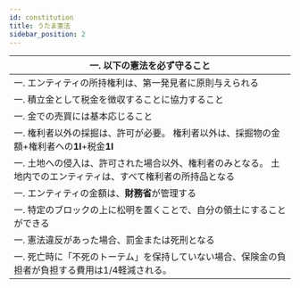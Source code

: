 ```yaml
---
id: constitution
title: うたま憲法
sidebar_position: 2
---
```


| 一. 以下の憲法を必ず守ること  |
| --- |
| 一. エンティティの所持権利は、第一発見者に原則与えられる  |
| 一. 積立金として税金を徴収することに協力すること  |
| 一. 金での売買には基本応じること  |
| 一. 権利者以外の採掘は、許可が必要。    権利者以外は、採掘物の金額+権利者への**1I**+税金**1I**  |
| 一. 土地への侵入は、許可された場合以外、権利者のみとなる。 土地内でのエンティティは、すべて権利者の所持品となる  |
| 一. エンティティの金額は、**財務省**が管理する  |
| 一. 特定のブロックの上に松明を置くことで、自分の領土にすることができる  |
| 一. 憲法違反があった場合、罰金または死刑となる|
| 一. 死亡時に「不死のトーテム」を保持していない場合、保険金の負担者が負担する費用は1/4軽減される。|
